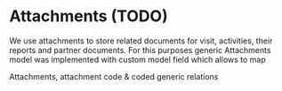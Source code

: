 # Attachments \(TODO\)

We use attachments to store related documents for visit, activities, their reports and partner documents. For this purposes generic Attachments model was implemented with custom model field which allows to map

Attachments, attachment code & coded generic relations

